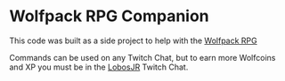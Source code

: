 # Wolfpack RPG Companion

This code was built as a side project to help with the [Wolfpack RPG](http://wolfpack-rpg.wikia.com/wiki/LobosJR%27s_Wolfpack_RPG_Wikia)

Commands can be used on any Twitch Chat, but to earn more Wolfcoins and XP you must be in the [LobosJR](http://www.twitch.tv/lobosjr) Twitch Chat.
